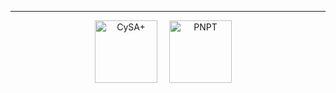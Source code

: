 

_____________________________________________________

<p align="center">
  <img src="https://github.com/user-attachments/assets/ec526314-b801-4687-a6e0-e7c3b35ba7b0" alt="CySA+" width="100" style="margin-right: 15px;"/>
  <img src="https://github.com/user-attachments/assets/5908520f-b4d5-4d34-8c22-9305f64e6bb2" alt="PNPT" width="100" style="margin-right: 15px;"/>
</p>
